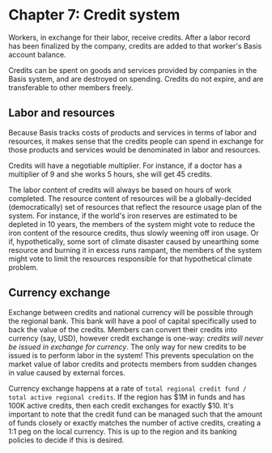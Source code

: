 # Chapter 7: Credit system

Workers, in exchange for their labor, receive credits. After a labor record has been finalized by the company, credits are added to that worker's Basis account balance.

Credits can be spent on goods and services provided by companies in the Basis system, and are destroyed on spending. Credits do not expire, and are transferable to other members freely.

## Labor and resources

Because Basis tracks costs of products and services in terms of labor and resources, it makes sense that the credits people can spend in exchange for those products and services would be denominated in labor and resources.

Credits will have a negotiable multiplier. For instance, if a doctor has a multiplier of 9 and she works 5 hours, she will get 45 credits.

The labor content of credits will always be based on hours of work completed. The resource content of resources will be a globally-decided (democratically) set of resources that reflect the resource usage plan of the system. For instance, if the world's iron reserves are estimated to be depleted in 10 years, the members of the system might vote to reduce the iron content of the resource credits, thus slowly weening off iron usage. Or if, hypothetically, some sort of climate disaster caused by unearthing some resource and burning it in excess runs rampant, the members of the system might vote to limit the resources responsible for that hypothetical climate problem.

## Currency exchange

Exchange between credits and national currency will be possible through the regional bank. This bank will have a pool of capital specifically used to back the value of the credits. Members can convert their credits into currency (say, USD), however credit exchange is one-way: *credits will never be issued in exchange for currency*. The only way for new credits to be issued is to perform labor in the system! This prevents speculation on the market value of labor credits and protects members from sudden changes in value caused by external forces.

Currency exchange happens at a rate of `total regional credit fund / total active regional credits`. If the region has $1M in funds and has 100K active credits, then each credit exchanges for exactly $10. It's important to note that the credit fund can be managed such that the amount of funds closely or exactly matches the number of active credits, creating a 1:1 peg on the local currency. This is up to the region and its banking policies to decide if this is desired.

